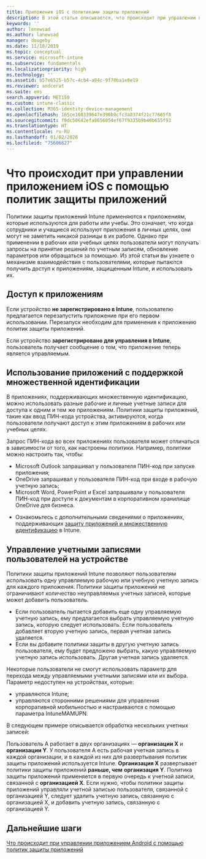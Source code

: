 ```yaml
---
title: Приложения iOS с политиками защиты приложений
description: В этой статье описывается, что происходит при управлении приложением iOS с помощью политик защиты приложений.
keywords: ''
author: lenewsad
ms.author: lanewsad
manager: dougeby
ms.date: 11/18/2019
ms.topic: conceptual
ms.service: microsoft-intune
ms.subservice: fundamentals
ms.localizationpriority: high
ms.technology: ''
ms.assetid: b57e6525-b57c-4cb4-a84c-9f70ba1e8e19
ms.reviewer: andcerat
ms.suite: ems
search.appverid: MET150
ms.custom: intune-classic
ms.collection: M365-identity-device-management
ms.openlocfilehash: 165ce160339647e396b9cfc3a8374f21c77665f8
ms.sourcegitcommit: f9dc50642efa8656054ef67f9335b9b46b655f93
ms.translationtype: HT
ms.contentlocale: ru-RU
ms.lasthandoff: 01/02/2020
ms.locfileid: "75606627"
---
```

# <a name="what-to-expect-when-your-ios-app-is-managed-by-app-protection-policies"></a>Что происходит при управлении приложением iOS с помощью политик защиты приложений

Политики защиты приложений Intune применяются к приложениям, которые используются для работы или учебы. Это означает, что когда сотрудники и учащиеся используют приложения в личных целях, они могут не заметить никакой разницы в их работе. Однако при применении в рабочих или учебных целях пользователи могут получать запросы на принятие решений по учетным записям, обновление параметров или обращаться за помощью. Из этой статьи вы узнаете о механизме взаимодействия с пользователями, которые пытаются получить доступ к приложениям, защищенным Intune, и использовать их.  

## <a name="access-apps"></a>Доступ к приложениям

Если устройство **не зарегистрировано в Intune**, пользователю предлагается перезапустить приложение при его первом использовании. Перезапуск необходим для применения к приложению политик защиты приложений.

<!--- The following screenshot from the Skype app illustrates this restart request: --->

<!---  ![Screenshot of the iOS device showing PIN prompt](./media/end-user-mam-apps-ios/iOS_AppPINPrompt.png) --->

Если устройство **зарегистрировано для управления в Intune**, пользователь получает сообщение о том, что приложение теперь является управляемым.

## <a name="use-apps-with-multi-identity-support"></a>Использование приложений с поддержкой множественной идентификации

В приложениях, поддерживающих множественную идентификацию, можно использовать разные рабочие и личные учетные записи для доступа к одним и тем же приложениям. Политики защиты приложений, такие как ввод ПИН-кода устройства, активируются, когда пользователи получают доступ к этим приложениям в рабочих или учебных целях.   

Запрос ПИН-кода во всех приложениях пользователя может отличаться в зависимости от того, как настроены политики.  Например, политики можно настроить так, чтобы:       
* Microsoft Outlook запрашивал у пользователя ПИН-код при запуске приложения; 
* OneDrive запрашивал у пользователя ПИН-код при входе в рабочую учетную запись;  
* Microsoft Word, PowerPoint и Excel запрашивали у пользователя ПИН-код при доступе к документам в корпоративном хранилище OneDrive для бизнеса.  

- Ознакомьтесь с дополнительными сведениями о приложениях, поддерживающих [защиту приложений и множественную идентификацию](https://www.microsoft.com/cloud-platform/microsoft-intune-apps) в Intune.  

## <a name="manage-user-accounts-on-the-device"></a>Управление учетными записями пользователей на устройстве  

Политики защиты приложений Intune позволяют пользователям использовать одну управляемую рабочую или учебную учетную запись для каждого приложения. Политики защиты приложений не ограничивают количество неуправляемых учетных записей, которые может добавить пользователь.   

- Если пользователь пытается добавить еще одну управляемую учетную запись, ему предлагается выбрать управляемую учетную запись, которую следует использовать. Если пользователь добавляет вторую учетную запись, первая учетная запись удаляется.
- Если вы добавите политики защиты в другую учетную запись пользователя, ему будет предложено выбрать, какую управляемую учетную запись использовать. Другая учетная запись удаляется. 

Некоторые пользователи не смогут использовать параметр для перехода между управляемыми учетными записями или их выбора. Параметр недоступен на устройствах, которые:
* управляются Intune;  
* управляются сторонними решениями для управления корпоративной мобильностью и настраиваются с помощью параметра IntuneMAMUPN. 

В следующем примере описывается обработка нескольких учетных записей:  

Пользователь A работает в двух организациях — **организации X** и **организации Y**. У пользователя A есть рабочая учетная запись в каждой организации, и в каждой из них для развертывания политик защиты приложений используется Intune. **Организация X** развертывает политики защиты приложений **раньше, чем** **организация Y**. Политика защиты приложений применяется в первую очередь к учетной записи, связанной с **организацией X**. Если нужно, чтобы политики защиты приложений управляли учетной записью пользователя, связанной с организацией Y, следует удалить учетную запись, связанную с организацией X, и добавить учетную запись, связанную с организацией Y.  

## <a name="next-steps"></a>Дальнейшие шаги

[Что происходит при управлении приложением Android с помощью политик защиты приложений](end-user-mam-apps-android.md)
